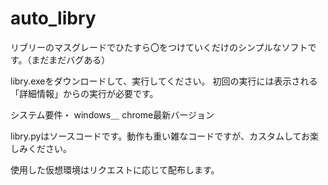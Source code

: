 # auto_libry
リブリーのマスグレードでひたすら〇をつけていくだけのシンプルなソフトです。（まだまだバグある）


libry.exeをダウンロードして、実行してください。
初回の実行には表示される「詳細情報」からの実行が必要です。

システム要件・
windows＿
chrome最新バージョン

libry.pyはソースコードです。動作も重い雑なコードですが、カスタムしてお楽しみください。

使用した仮想環境はリクエストに応じて配布します。
